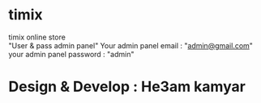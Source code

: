 # timix
timix online store
<br/>
"User & pass admin panel"
Your admin panel email : "admin@gmail.com"
<br/>
your admin panel password : "admin"
<br/>
# Design & Develop : He3am kamyar
